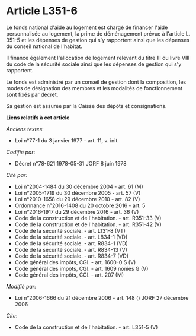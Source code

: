 # Article L351-6

Le fonds national d'aide au logement est chargé de financer l'aide personnalisée au logement, la prime de déménagement prévue
à l'article L. 351-5 et les dépenses de gestion qui s'y rapportent ainsi que les dépenses du conseil national de l'habitat.

Il finance également l'allocation de logement relevant du titre III du livre VIII du code de la sécurité sociale ainsi que
les dépenses de gestion qui s'y rapportent.

Le fonds est administré par un conseil de gestion dont la composition, les modes de désignation des membres et les modalités
de fonctionnement sont fixés par décret.

Sa gestion est assurée par la Caisse des dépôts et consignations.

**Liens relatifs à cet article**

_Anciens textes_:

  - Loi n°77-1 du 3 janvier 1977 - art. 11, v. init.

_Codifié par_:

  - Décret n°78-621 1978-05-31 JORF 8 juin 1978

_Cité par_:

  - Loi n°2004-1484 du 30 décembre 2004 - art. 61 (M)
  - Loi n°2005-1719 du 30 décembre 2005 - art. 57 (V)
  - Loi n°2010-1658 du 29 décembre 2010 - art. 82 (V)
  - Ordonnance n°2016-1408 du 20 octobre 2016 - art. 5
  - Loi n°2016-1917 du 29 décembre 2016 - art. 36 (V)
  - Code de la construction et de l'habitation. - art. R351-33 (V)
  - Code de la construction et de l'habitation. - art. R351-42 (V)
  - Code de la sécurité sociale. - art. L131-8 (VT)
  - Code de la sécurité sociale. - art. L834-1 (VD)
  - Code de la sécurité sociale. - art. R834-1 (VD)
  - Code de la sécurité sociale. - art. R834-13 (V)
  - Code de la sécurité sociale. - art. R834-7 (VD)
  - Code général des impôts, CGI. - art. 1600-0 S (V)
  - Code général des impôts, CGI. - art. 1609 nonies G (V)
  - Code général des impôts, CGI. - art. 207 (M)

_Modifié par_:

  - Loi n°2006-1666 du 21 décembre 2006 - art. 148 () JORF 27 décembre 2006

_Cite_:

  - Code de la construction et de l'habitation. - art. L351-5 (V)

